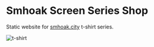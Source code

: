 # Smhoak Screen Series Shop

Static website for [smhoak.city](https://smhoak.city) t-shirt series.

![t-shirt](src/assets/001.jpg)
